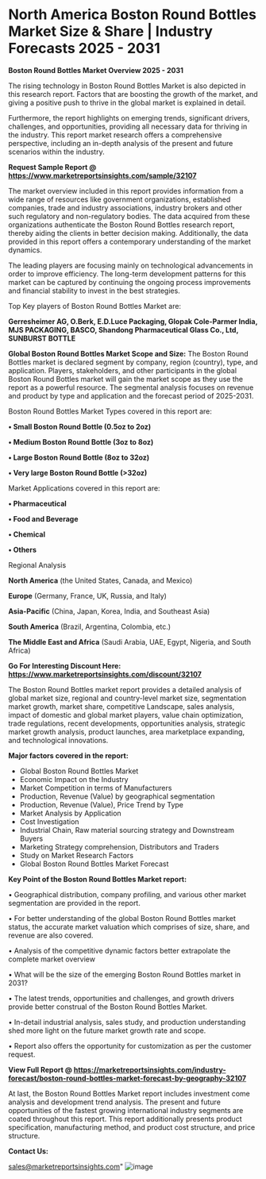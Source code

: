  # North America Boston Round Bottles Market Size & Share | Industry Forecasts 2025 - 2031

<Strong> Boston Round Bottles Market Overview 2025 - 2031</strong>

The rising technology in Boston Round Bottles Market is also depicted in this research report. Factors that are boosting the growth of the market, and giving a positive push to thrive in the global market is explained in detail.

Furthermore, the report highlights on emerging trends, significant drivers, challenges, and opportunities, providing all necessary data for thriving in the industry. This report market research offers a comprehensive perspective, including an in-depth analysis of the present and future scenarios within the industry.

<strong>Request Sample Report @ <a href=https://www.marketreportsinsights.com/sample/32107>https://www.marketreportsinsights.com/sample/32107</a></strong>

The market overview included in this report provides information from a wide range of resources like government organizations, established companies, trade and industry associations, industry brokers and other such regulatory and non-regulatory bodies. The data acquired from these organizations authenticate the Boston Round Bottles research report, thereby aiding the clients in better decision making. Additionally, the data provided in this report offers a contemporary understanding of the market dynamics.

The leading players are focusing mainly on technological advancements in order to improve efficiency. The long-term development patterns for this market can be captured by continuing the ongoing process improvements and financial stability to invest in the best strategies.

Top Key players of Boston Round Bottles Market are:

<strong>Gerresheimer AG, O.Berk, E.D.Luce Packaging, Glopak Cole-Parmer India, MJS PACKAGING, BASCO, Shandong Pharmaceutical Glass Co., Ltd, SUNBURST BOTTLE</strong>

<strong><b>Global Boston Round Bottles Market Scope and Size:</b></strong>
The Boston Round Bottles market is declared segment by company, region (country), type, and application. Players, stakeholders, and other participants in the global Boston Round Bottles market will gain the market scope as they use the report as a powerful resource. The segmental analysis focuses on revenue and product by type and application and the forecast period of 2025-2031.

Boston Round Bottles Market Types covered in this report are:

<strong>• Small Boston Round Bottle (0.5oz to 2oz)

• Medium Boston Round Bottle (3oz to 8oz)

• Large Boston Round Bottle (8oz to 32oz)

• Very large Boston Round Bottle (>32oz)</strong>

Market Applications covered in this report are:

<strong>• Pharmaceutical

• Food and Beverage

• Chemical

• Others</strong> 

Regional Analysis

<strong>North America</strong> (the United States, Canada, and Mexico)

<strong>Europe</strong> (Germany, France, UK, Russia, and Italy)

<strong>Asia-Pacific</strong> (China, Japan, Korea, India, and Southeast Asia)

<strong>South America</strong> (Brazil, Argentina, Colombia, etc.)

<strong>The Middle East and Africa</strong> (Saudi Arabia, UAE, Egypt, Nigeria, and South Africa)

<strong>Go For Interesting Discount Here: <a href=https://www.marketreportsinsights.com/discount/32107>https://www.marketreportsinsights.com/discount/32107</a></strong>

The Boston Round Bottles market report provides a detailed analysis of global market size, regional and country-level market size, segmentation market growth, market share, competitive Landscape, sales analysis, impact of domestic and global market players, value chain optimization, trade regulations, recent developments, opportunities analysis, strategic market growth analysis, product launches, area marketplace expanding, and technological innovations.

<strong><b>Major factors covered in the report:</b></strong>
<ul>
  <li>Global Boston Round Bottles Market </li>
  <li>Economic Impact on the Industry</li>
  <li>Market Competition in terms of Manufacturers</li>
  <li>Production, Revenue (Value) by geographical segmentation</li>
  <li>Production, Revenue (Value), Price Trend by Type</li>
  <li>Market Analysis by Application</li>
  <li>Cost Investigation</li>
  <li>Industrial Chain, Raw material sourcing strategy and Downstream Buyers</li>
  <li>Marketing Strategy comprehension, Distributors and Traders</li>
  <li>Study on Market Research Factors</li>
  <li>Global Boston Round Bottles Market Forecast</li>
</ul>

<strong><b>Key Point of the Boston Round Bottles Market report:</b></strong>

• Geographical distribution, company profiling, and various other market segmentation are provided in the report.

• For better understanding of the global Boston Round Bottles market status, the accurate market valuation which comprises of size, share, and revenue are also covered.

• Analysis of the competitive dynamic factors better extrapolate the complete market overview

• What will be the size of the emerging Boston Round Bottles market in 2031?

• The latest trends, opportunities and challenges, and growth drivers provide better construal of the Boston Round Bottles Market.

• In-detail industrial analysis, sales study, and production understanding shed more light on the future market growth rate and scope.

• Report also offers the opportunity for customization as per the customer request.

<strong><b>View Full Report @ <a href=https://marketreportsinsights.com/industry-forecast/boston-round-bottles-market-forecast-by-geography-32107>https://marketreportsinsights.com/industry-forecast/boston-round-bottles-market-forecast-by-geography-32107</a></b></strong>


At last, the Boston Round Bottles Market report includes investment come analysis and development trend analysis. The present and future opportunities of the fastest growing international industry segments are coated throughout this report. This report additionally presents product specification, manufacturing method, and product cost structure, and price structure.

<strong>Contact Us:</strong>

sales@marketreportsinsights.com"
![image](https://github.com/user-attachments/assets/79bc1c90-52c7-44d1-9188-afc4571a86d8)
